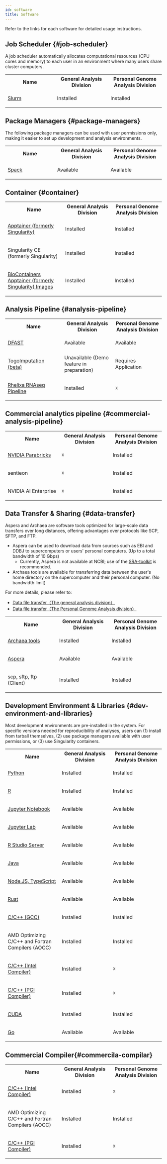 ```yaml
---
id: software
title: Software
---
```


Refer to the links for each software for detailed usage instructions.

## Job Scheduler {#job-scheduler}

A job scheduler automatically allocates computational resources (CPU cores and memory) to each user in an environment where many users share cluster computers.

<table>

<tr>
<th width="300">Name</th>
<th width="300">General Analysis Division</th>
<th width="300">Personal Genome Analysis Division</th>
</tr>

<tr>
<td width="300">

[Slurm](/guides/software/JobScheduler/Slurm)

</td>
<td width="300">Installed</td>
<td width="300">Installed</td>
</tr>
</table>

## Package Managers {#package-managers}

The following package managers can be used with user permissions only,
making it easier to set up development and analysis environments.

<table>

<tr>
<th width="300">Name</th>
<th width="300">General Analysis Division</th>
<th width="300">Personal Genome Analysis Division</th>
</tr>

<tr>
<td width="300">

[Spack](/guides/software/Container/spack/install_spack)
</td>
<td width="300">Available</td>
<td width="300">Available</td>
</tr>

</table>

## Container {#container}

<table>

<tr>
<th width="300">Name</th>
<th width="300">General Analysis Division</th>
<th width="300">Personal Genome Analysis Division</th>
</tr>

<tr>
<td width="300">

[Apptainer (formerly Singularity)](/guides/software/Container/Apptainer)
</td>
<td width="300">Installed</td>
<td width="300">Installed</td>
</tr>

<tr>
<td width="300">

Singularity CE (formerly Singularity)
</td>
<td width="300">Installed</td>
<td width="300">Installed</td>
</tr>

<tr>
<td width="300">

[BioContainers Apptainer (formerly Singularity)
Images](/guides/software/Container/BioContainers)
</td>
<td width="300">Installed</td>
<td width="300">Installed</td>
</tr>

</table>

## Analysis Pipeline {#analysis-pipeline}

<table>

<tr>
<th width="300">Name</th>
<th width="300">General Analysis Division</th>
<th width="300">Personal Genome Analysis Division</th>
</tr>

<tr>
<td width="300">

[DFAST](/advanced_guides/topics/advanced_guide_2020-2022/#dfast)

</td>
<td width="300">Available</td>
<td width="300">Available</td>
</tr>

<tr>
<td width="300">

[TogoImputation (beta)](/advanced_guides/TogoImputation/imputation_server)

</td>
<td width="300">Unavailable (Demo feature in preparation)</td>
<td width="300">Requires Application</td>
</tr>

<tr>
<td width="300">

[Rhelixa RNAseq Pipeline](/advanced_guides/Rhelixa_RNAseq/Rhelixa_RNAseq)
</td>
<td width="300">Installed</td>
<td width="300">☓</td>
</tr>

</table>

## Commercial analytics pipeline {#commercial-analysis-pipeline}

<table>

<tr>
<th width="300">Name</th>
<th width="300">General Analysis Division</th>
<th width="300">Personal Genome Analysis Division</th>
</tr>

<tr>
<td width="300">

[NVIDIA Parabricks](/advanced_guides/parabricks)
</td>
<td width="300">☓</td>
<td width="300">Installed</td>
</tr>

<tr>
<td width="300">

sentieon

</td>
<td width="300">☓</td>
<td width="300">Installed</td>
</tr>

<tr>
<td width="300">

NVIDIA AI Enterprise

</td>
<td width="300">☓</td>
<td width="300">Installed</td>
</tr>


</table>

## Data Transfer & Sharing {#data-transfer}

Aspera and Archaea are software tools optimized for large-scale data transfers over long distances, offering advantages over protocols like SCP, SFTP, and FTP.
- Aspera can be used to download data from sources such as EBI and DDBJ to supercomputers or users' personal computers. (Up to a total bandwidth of 10 Gbps)
	- Currently, Aspera is not available at NCBI; use of the [SRA-toolkit](/guides/050_software/040_CopyTool/sra_toolkit/sra_toolkit.md) is recommended.
- Archaea tools are available for transferring data between the user's home directory on the supercomputer and their personal computer. (No bandwidth limit)

For more details, please refer to:
- [Data file transfer（The general analysis division）](/guides/using_general_analysis_division/ga_data_transfer/)
- [Data file transfer（The Personal Genome Analysis division）](/guides/using_personal_genome_division/pg_data_transfer/)

<table>

<tr>
<th width="300">Name</th>
<th width="300">General Analysis Division</th>
<th width="300">Personal Genome Analysis Division</th>
</tr>

<tr>
<td width="300">

[Archaea tools](/guides/software/CopyTool/Archaea_tools)

</td>
<td width="300">Installed</td>
<td width="300">Installed</td>
</tr>


<tr>
<td width="300">

[Aspera](/guides/software/CopyTool/aspera_client)

</td>
<td width="300">Available</td>
<td width="300">Available</td>
</tr>

<tr>
<td width="300">

scp, sftp, ftp (Client)

</td>
<td width="300">Installed</td>
<td width="300">Installed</td>
</tr>

</table>

## Development Environment & Libraries {#dev-environment-and-libraries}

Most development environments are pre-installed in the system. For
specific versions needed for reproducibility of analyses, users can
(1) install from tarball themselves, (2) use package managers
available with user permissions, or (3) use Singularity containers.

<table>

<tr>
<th width="300">Name</th>
<th width="300">General Analysis Division</th>
<th width="300">Personal Genome Analysis Division</th>
</tr>

<tr>
<td width="300">

[Python](/guides/software/DevelopmentEnvironment/python)

</td>
<td width="300">Installed</td>
<td width="300">Installed</td>
</tr>
<tr>
<td width="300">

[R](/guides/software/DevelopmentEnvironment/R)

</td>
<td width="300">Installed</td>
<td width="300">Installed</td>
</tr>
<tr>
<td width="300">

[Jupyter Notebook](/guides/software/DevelopmentEnvironment/jupyter_notebook)

</td>
<td width="300">Available</td>
<td width="300">Available</td>
</tr>
<tr>
<td width="300">

[Jupyter Lab](/guides/software/DevelopmentEnvironment/jupyter_lab)

</td>
<td width="300">Available</td>
<td width="300">Available</td>
</tr>
<tr>
<td width="300">

[R Studio Server](/guides/software/DevelopmentEnvironment/R/r_studio_server)

</td>
<td width="300">Available</td>
<td width="300">Available</td>
</tr>

<tr>
<td width="300">

[Java](/guides/software/DevelopmentEnvironment/java)

</td>
<td width="300">Available</td>
<td width="300">Available</td>
</tr>
<tr>
<td width="300">

[Node.JS, TypeScript](/guides/software/DevelopmentEnvironment/TypeScript)

</td>
<td width="300">Available</td>
<td width="300">Available</td>
</tr>
<tr>
<td width="300">

[Rust](/guides/software/DevelopmentEnvironment/Rust)

</td>
<td width="300">Available</td>
<td width="300">Available</td>
</tr>
<tr>
<td width="300">

[C/C++ (GCC)](/guides/software/DevelopmentEnvironment/gcc)

</td>
<td width="300">Installed</td>
<td width="300">Installed</td>
</tr>

<tr>
<td width="300">

AMD Optimizing C/C++ and Fortran Compilers (AOCC)

</td>
<td width="300">Installed</td>
<td width="300">Installed</td>
</tr>

<tr>
<td width="300">

[C/C++ (Intel Compiler)](/guides/software/DevelopmentEnvironment/intel_compiler)

</td>
<td width="300">Installed</td>
<td width="300">☓</td>
</tr>

<tr>
<td width="300">

[C/C++ (PGI Compiler)](/guides/software/DevelopmentEnvironment/pgi_compiler)

</td>
<td width="300">Installed</td>
<td width="300">☓</td>
</tr>
<tr>
<td width="300">

[CUDA](/guides/software/DevelopmentEnvironment/CUDA)

</td>
<td width="300">Installed</td>
<td width="300">Installed</td>
</tr>
<tr>
<td width="300">

[Go](/guides/software/DevelopmentEnvironment/go)

</td>
<td width="300">Available</td>
<td width="300">Available</td>
</tr>

</table>


## Commercial Compiler{#commercila-compilar}

<table>

<tr>
<th width="300">Name</th>
<th width="300">General Analysis Division</th>
<th width="300">Personal Genome Analysis Division</th>
</tr>

<tr>
<td width="300">

[C/C++ (Intel Compiler)](/guides/software/DevelopmentEnvironment/intel_compiler)

</td>
<td width="300">Installed</td>
<td width="300">☓</td>
</tr>

<tr>
<td width="300">

AMD Optimizing C/C++ and Fortran Compilers (AOCC)

</td>
<td width="300">Installed</td>
<td width="300">Installed</td>
</tr>

<tr>
<td width="300">

[C/C++ (PGI Compiler)](/guides/software/DevelopmentEnvironment/pgi_compiler)

</td>
<td width="300">Installed</td>
<td width="300">☓</td>
</tr>

</table>
